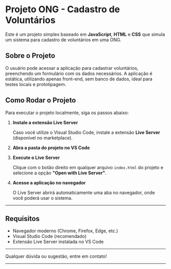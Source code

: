 # Projeto ONG - Cadastro de Voluntários

Este é um projeto simples baseado em **JavaScript**, **HTML** e **CSS** que simula um sistema para cadastro de voluntários em uma ONG.

## Sobre o Projeto

O usuário pode acessar a aplicação para cadastrar voluntários, preenchendo um formulário com os dados necessários. A aplicação é estática, utilizando apenas front-end, sem banco de dados, ideal para testes locais e prototipagem.

## Como Rodar o Projeto

Para executar o projeto localmente, siga os passos abaixo:

1. **Instale a extensão Live Server**

   Caso você utilize o Visual Studio Code, instale a extensão **Live Server** (disponível no marketplace).

2. **Abra a pasta do projeto no VS Code**

3. **Execute o Live Server**

   Clique com o botão direito em qualquer arquivo `index.html` do projeto e selecione a opção **"Open with Live Server"**.

4. **Acesse a aplicação no navegador**

   O Live Server abrirá automaticamente uma aba no navegador, onde você poderá usar o sistema.

---

## Requisitos

- Navegador moderno (Chrome, Firefox, Edge, etc.)
- Visual Studio Code (recomendado)
- Extensão Live Server instalada no VS Code

---

Qualquer dúvida ou sugestão, entre em contato!

---
